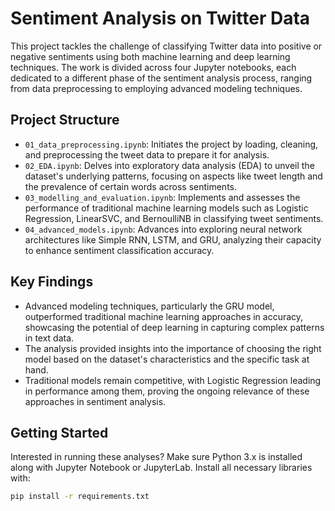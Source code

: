 # Sentiment Analysis on Twitter Data

This project tackles the challenge of classifying Twitter data into positive or negative sentiments using both machine learning and deep learning techniques. The work is divided across four Jupyter notebooks, each dedicated to a different phase of the sentiment analysis process, ranging from data preprocessing to employing advanced modeling techniques.

## Project Structure

- `01_data_preprocessing.ipynb`: Initiates the project by loading, cleaning, and preprocessing the tweet data to prepare it for analysis.
- `02_EDA.ipynb`: Delves into exploratory data analysis (EDA) to unveil the dataset's underlying patterns, focusing on aspects like tweet length and the prevalence of certain words across sentiments.
- `03_modelling_and_evaluation.ipynb`: Implements and assesses the performance of traditional machine learning models such as Logistic Regression, LinearSVC, and BernoulliNB in classifying tweet sentiments.
- `04_advanced_models.ipynb`: Advances into exploring neural network architectures like Simple RNN, LSTM, and GRU, analyzing their capacity to enhance sentiment classification accuracy.

## Key Findings

- Advanced modeling techniques, particularly the GRU model, outperformed traditional machine learning approaches in accuracy, showcasing the potential of deep learning in capturing complex patterns in text data.
- The analysis provided insights into the importance of choosing the right model based on the dataset's characteristics and the specific task at hand.
- Traditional models remain competitive, with Logistic Regression leading in performance among them, proving the ongoing relevance of these approaches in sentiment analysis.

## Getting Started

Interested in running these analyses? Make sure Python 3.x is installed along with Jupyter Notebook or JupyterLab. Install all necessary libraries with:

```bash
pip install -r requirements.txt
